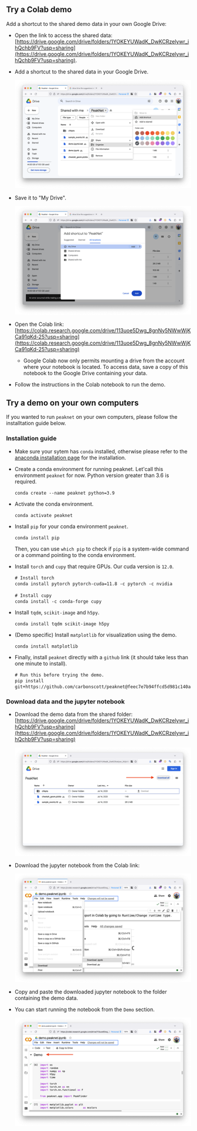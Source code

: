 ## Try a Colab demo

Add a shortcut to the shared demo data in your own Google Drive:

  - Open the link to access the shared data: [https://drive.google.com/drive/folders/1YOKEYUWadK_DwKCRzelywr_ihQchb9FV?usp=sharing](https://drive.google.com/drive/folders/1YOKEYUWadK_DwKCRzelywr_ihQchb9FV?usp=sharing).

  - Add a shortcut to the shared data in your Google Drive.

    ![](figures/add_shortcut.png)

  - Save it to "My Drive".

    ![](figures/choose_mydrive.png)

- Open the Colab link: [https://colab.research.google.com/drive/113uoe5Dwg_8gnNy5NWwWjKCa91qKd-25?usp=sharing](https://colab.research.google.com/drive/113uoe5Dwg_8gnNy5NWwWjKCa91qKd-25?usp=sharing)
  - Google Colab now only permits mounting a drive from the account where your
    notebook is located.  To access data, save a copy of this notebook to the
    Google Drive containing your data.

- Follow the instructions in the Colab notebook to run the demo.


## Try a demo on your own computers

If you wanted to run `peaknet` on your own computers, please follow the
installtation guide below.

### Installation guide

- Make sure your sytem has `conda` installed, otherwise please refer to the
  [anaconda installation page](https://docs.anaconda.com/free/anaconda/install/) for the installation.

- Create a conda environment for running peaknet.  Let'call this environment
  `peaknet` for now.  Python version greater than 3.6 is required.

    ```
    conda create --name peaknet python=3.9
    ```

- Activate the conda environment.

    ```
    conda activate peaknet
    ```

- Install `pip` for your conda environment `peaknet`.

    ```
    conda install pip
    ```

  Then, you can use `which pip` to check if `pip` is a system-wide command or a
  command pointing to the conda environment.

- Install `torch` and `cupy` that require GPUs.  Our cuda version is `12.0`.

    ```
    # Install torch
    conda install pytorch pytorch-cuda=11.8 -c pytorch -c nvidia

    # Install cupy
    conda install -c conda-forge cupy
    ```

- Install `tqdm`, `scikit-image` and `h5py`.

    ```
    conda install tqdm scikit-image h5py
    ```

- (Demo specific) Install `matplotlib` for visualization using the demo.

    ```
    conda install matplotlib
    ```

- Finally, install `peaknet` directly with a `github` link (it should take less
  than one minute to install).

    ```
    # Run this before trying the demo.
    pip install git+https://github.com/carbonscott/peaknet@feec7e7b94ffcd5d981c140a13af26ea5c70d2b7
    ```


### Download data and the jupyter notebook

- Download the demo data from the shared folder: [https://drive.google.com/drive/folders/1YOKEYUWadK_DwKCRzelywr_ihQchb9FV?usp=sharing](https://drive.google.com/drive/folders/1YOKEYUWadK_DwKCRzelywr_ihQchb9FV?usp=sharing)

  ![](figures/download_data.png)

- Download the jupyter notebook from the Colab link: 

  ![](figures/download_notebook.png)

- Copy and paste the downloaded jupyter notebook to the folder containing the
  demo data.

- You can start running the notebook from the `Demo` section.

  ![](figures/start_demo.png)
